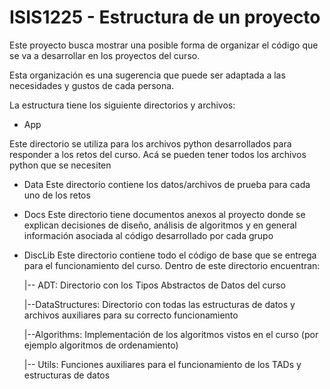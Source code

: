 # ISIS1225 - Estructura de un proyecto

Este proyecto busca mostrar una posible forma de organizar el código que se va a desarrollar en los proyectos del curso.

Esta organización es una sugerencia que puede ser adaptada a  las necesidades y gustos de cada persona.

La estructura tiene los siguiente directorios y archivos:

- App

Este directorio se utiliza para los archivos python desarrollados para responder a los retos del curso. Acá se pueden tener todos los archivos python que se necesiten

- Data
Este directorio contiene los datos/archivos de prueba para cada uno de los retos

- Docs
Este directorio tiene documentos anexos al proyecto donde se explican decisiones de diseño, análisis de algoritmos y en general información asociada al código desarrollado por cada grupo

- DiscLib
Este directorio contiene todo el código de base que se entrega para el funcionamiento del curso.  Dentro de este directorio encuentran:
    
    |-- ADT:  Directorio con los Tipos Abstractos de Datos del curso

    |--DataStructures: Directorio con todas las estructuras de datos y archivos auxiliares para su     correcto funcionamiento

    |--Algorithms: Implementación de los algoritmos vistos en el curso (por ejemplo algoritmos de ordenamiento)

    |-- Utils: Funciones auxiliares para el funcionamiento de los TADs y estructuras de datos


